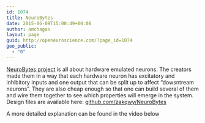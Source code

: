 ```yaml
---
id: 1074
title: NeuroBytes
date: 2015-06-09T15:00:49+00:00
author: amchagas
layout: page
guid: http://openeuroscience.com/?page_id=1074
geo_public:
  - "0"
---
```

<a href="https://hackaday.io/project/3339-neurons-neurons-neurons" target="_blank" rel="noopener">NeuroBytes project</a> is all about hardware emulated neurons. The creators made them in a way that each hardware neuron has excitatory and inhibitory inputs and one output that can be split up to affect &#8220;dowsntream neurons&#8221;. They are also cheap enough so that one can build several of them and wire them together to see which properties will emerge in the system. Design files are available here: <a href="http://github.com/zakqwy/NeuroBytes" target="_blank" rel="noopener">github.com/zakqwy/NeuroBytes</a>

A more detailed explanation can be found in the video below

<span class="embed-youtube" style="text-align:center; display: block;"></span>